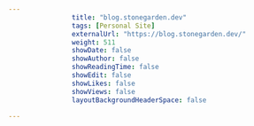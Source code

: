 ---
                title: "blog.stonegarden.dev"
                tags: [Personal Site]
                externalUrl: "https://blog.stonegarden.dev/"
                weight: 511
                showDate: false
                showAuthor: false
                showReadingTime: false
                showEdit: false
                showLikes: false
                showViews: false
                layoutBackgroundHeaderSpace: false
                ---
